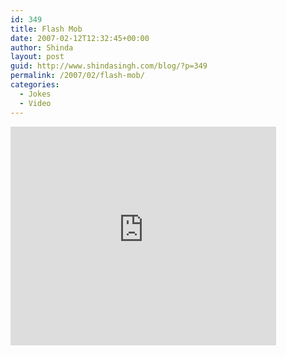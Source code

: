 ```yaml
---
id: 349
title: Flash Mob
date: 2007-02-12T12:32:45+00:00
author: Shinda
layout: post
guid: http://www.shindasingh.com/blog/?p=349
permalink: /2007/02/flash-mob/
categories:
  - Jokes
  - Video
---
```

<embed src="http://www.youtube.com/v/bj0Ma2CsHME" width="425" height="350" type="application/x-shockwave-flash" wmode="transparent">
</embed>